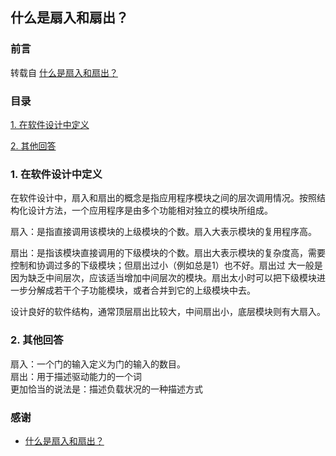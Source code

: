 ## 什么是扇入和扇出？

### 前言

转载自 [什么是扇入和扇出？](https://blog.csdn.net/cuixinminsuijie/article/details/3497442)

### 目录

[1. 在软件设计中定义](#1-在软件设计中定义)

[2. 其他回答](#2-其他回答)


### 1. 在软件设计中定义

在软件设计中，扇入和扇出的概念是指应用程序模块之间的层次调用情况。按照结构化设计方法，一个应用程序是由多个功能相对独立的模块所组成。 

扇入：是指直接调用该模块的上级模块的个数。扇入大表示模块的复用程序高。 

扇出：是指该模块直接调用的下级模块的个数。扇出大表示模块的复杂度高，需要控制和协调过多的下级模块；但扇出过小（例如总是1）也不好。扇出过 大一般是因为缺乏中间层次，应该适当增加中间层次的模块。扇出太小时可以把下级模块进一步分解成若干个子功能模块，或者合并到它的上级模块中去。 

设计良好的软件结构，通常顶层扇出比较大，中间扇出小，底层模块则有大扇入。 

### 2. 其他回答

扇入：一个门的输入定义为门的输入的数目。   
扇出：用于描述驱动能力的一个词  
更加恰当的说法是：描述负载状况的一种描述方式  

### 感谢

- [什么是扇入和扇出？](https://blog.csdn.net/cuixinminsuijie/article/details/3497442)